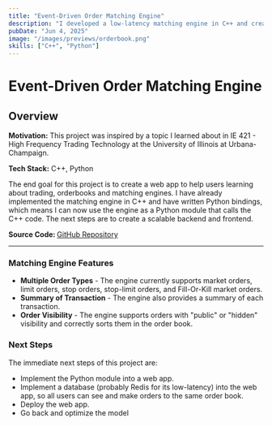 ```yaml
---
title: "Event-Driven Order Matching Engine"
description: "I developed a low-latency matching engine in C++ and created Python bindings for this engine. The next steps are to build an interactive web-based interface, making it accessible for users to experiment with, visualize order flows, and simulate market scenarios in real-time."
pubDate: "Jun 4, 2025"
image: "/images/previews/orderbook.png"
skills: ["C++", "Python"]
---
```

# Event-Driven Order Matching Engine
## Overview
<strong>Motivation:</strong> This project was inspired by a topic I learned about in IE 421 - High Frequency Trading Technology at the University of Illinois at Urbana-Champaign.

<strong>Tech Stack:</strong> C++, Python

The end goal for this project is to create a web app to help users learning about trading, orderbooks and matching engines. I have already implemented the matching engine in C++ and have written Python bindings, which means I can now use the engine as a Python module that calls the C++ code. The next steps are to create a scalable backend and frontend.

<strong>Source Code: </strong> </strong><a href="https://github.com/Krish-Gandhi/EventDrivenOrderMatchingEngine" target="_blank" rel="noopener noreferrer">GitHub Repository</a>

---

### Matching Engine Features

- <strong>Multiple Order Types</strong> - The engine currently supports market orders, limit orders, stop orders, stop-limit orders, and Fill-Or-Kill market orders.                                        
- <strong>Summary of Transaction</strong> - The engine also provides a summary of each transaction.
- <strong>Order Visibility</strong> - The engine supports orders with "public" or "hidden" visibility and correctly sorts them in the order book.

### Next Steps

The immediate next steps of this project are:
- Implement the Python module into a web app.
- Implement a database (probably Redis for its low-latency) into the web app, so all users can see and make orders to the same order book.
- Deploy the web app.
- Go back and optimize the model

